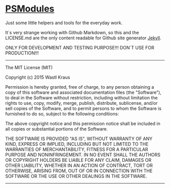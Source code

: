 [PSModules](https://github.com/derdoktor667/PSModules/)
=========================================================

Just some little helpers and tools for the everyday work.

It´s very strange working with Github Markdown, so this and the LICENSE.md are the only content readable for Github site generator [Jekyll][Jekyll].

ONLY FOR DEVELOPMENT AND TESTING PURPOSE!!! DON´T USE FOR PRODUCTION!!!

[Jekyll]: http://jekyllrb.com/

---------------------------------------------------------
The MIT License (MIT)

Copyright (c) 2015 Wastl Kraus

Permission is hereby granted, free of charge, to any person obtaining a copy
of this software and associated documentation files (the "Software"), to deal
in the Software without restriction, including without limitation the rights
to use, copy, modify, merge, publish, distribute, sublicense, and/or sell
copies of the Software, and to permit persons to whom the Software is
furnished to do so, subject to the following conditions:

The above copyright notice and this permission notice shall be included in all
copies or substantial portions of the Software.

THE SOFTWARE IS PROVIDED "AS IS", WITHOUT WARRANTY OF ANY KIND, EXPRESS OR
IMPLIED, INCLUDING BUT NOT LIMITED TO THE WARRANTIES OF MERCHANTABILITY,
FITNESS FOR A PARTICULAR PURPOSE AND NONINFRINGEMENT. IN NO EVENT SHALL THE
AUTHORS OR COPYRIGHT HOLDERS BE LIABLE FOR ANY CLAIM, DAMAGES OR OTHER
LIABILITY, WHETHER IN AN ACTION OF CONTRACT, TORT OR OTHERWISE, ARISING FROM,
OUT OF OR IN CONNECTION WITH THE SOFTWARE OR THE USE OR OTHER DEALINGS IN THE
SOFTWARE.

---------------------------------------------------------
